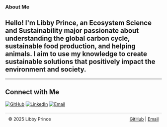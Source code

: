 ### About Me  

Hello! I'm Libby Prince, an Ecosystem Science and Sustainability major passionate about understanding the global carbon cycle, sustainable food production, and helping animals. I aim to use my knowledge to create sustainable solutions that positively impact the environment and society. 
---

---
## Connect with Me

[![GitHub](https://img.shields.io/badge/GitHub-181717?style=for-the-badge&logo=github&logoColor=white)](https://github.com/Libbyprince12)
[![LinkedIn](https://img.shields.io/badge/LinkedIn-0077B5?style=for-the-badge&logo=linkedin&logoColor=white)](https://www.linkedin.com/in/Libbyprince/)
[![Email](https://img.shields.io/badge/Email-D14836?style=for-the-badge&logo=gmail&logoColor=white)](mailto:libbyprince24@gmail.com)

<footer style="display: flex; justify-content: space-between; padding: 10px; border-top: 1px solid #ccc; margin-top: 20px;">
  <div>
    © 2025 Libby Prince
  </div>
  <div>
    <a href="https://github.com/YOUR-USERNAME">GitHub</a> | <a href="mailto:YOUR-EMAIL">Email</a>
  </div>
</footer>


